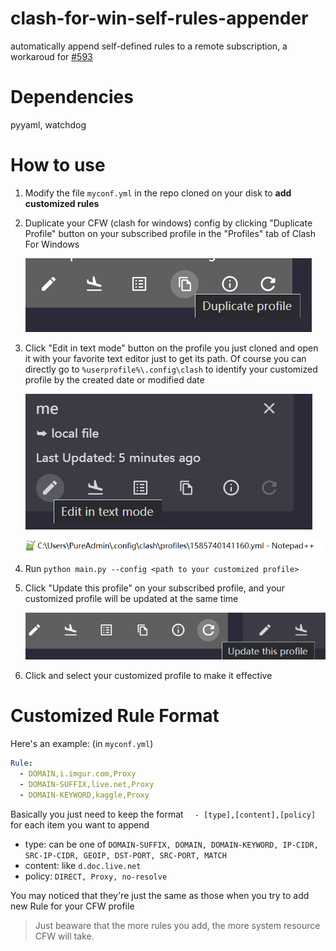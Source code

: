 # clash-for-win-self-rules-appender
automatically append self-defined rules to a remote subscription, a workaroud for [#593](https://github.com/Fndroid/clash_for_windows_pkg/issues/593)

# Dependencies
pyyaml, watchdog

# How to use
1. Modify the file `myconf.yml` in the repo cloned on your disk to **add customized rules**
2. Duplicate your CFW (clash for windows) config by clicking "Duplicate Profile" button on your subscribed profile in the "Profiles" tab of Clash For Windows
   
   ![Duplicate Config](dup_config.png)
3. Click "Edit in text mode" button on the profile you just cloned and open it with your favorite text editor just to get its path. Of course you can directly go to `%userprofile%\.config\clash` to identify your customized profile by the created date or modified date
   
   ![Edit Custom Config](edit_custom_config.png)

   ![Custom Config Path](custom_config_path.png)
4. Run `python main.py --config <path to your customized profile>`
5. Click "Update this profile" on your subscribed profile, and your customized profile will be updated at the same time

   ![Update](update.png)
6. Click and select your customized profile to make it effective

# Customized Rule Format
Here's an example: (in `myconf.yml`)
```yml
Rule:
  - DOMAIN,i.imgur.com,Proxy
  - DOMAIN-SUFFIX,live.net,Proxy
  - DOMAIN-KEYWORD,kaggle,Proxy
```
Basically you just need to keep the format `  - [type],[content],[policy]` for each item you want to append

 * type: can be one of `DOMAIN-SUFFIX, DOMAIN, DOMAIN-KEYWORD, IP-CIDR, SRC-IP-CIDR, GEOIP, DST-PORT, SRC-PORT, MATCH`
 * content: like `d.doc.live.net`
 * policy: `DIRECT, Proxy, no-resolve`

You may noticed that they're just the same as those when you try to add new Rule for your CFW profile

> Just beaware that the more rules you add, the more system resource CFW will take.


